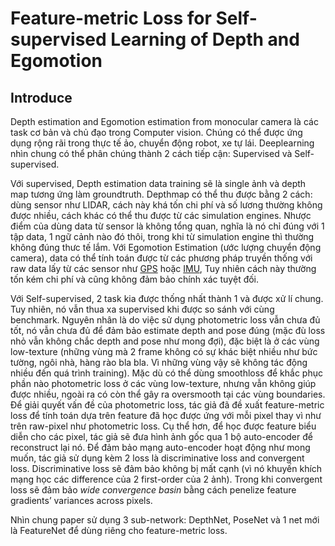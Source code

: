 # Feature-metric Loss for Self-supervised Learning of Depth and Egomotion

## Introduce
Depth estimation and Egomotion estimation from monocular camera là các task cơ bản và chủ đạo trong Computer vision. Chúng có thể được ứng dụng rộng rãi trong thực tế ảo, chuyển động robot, xe tự lái. Deeplearning nhìn chung có thể phân chúng thành 2 cách tiếp cận: Supervised và Self-supervised.  

Với supervised, Depth estimation data training sẽ là single ảnh và depth map tương ứng làm groundtruth. Depthmap có thể thu được bằng 2 cách: dùng sensor như LIDAR, cách này khá tốn chi phí và số lương thường không được nhiều, cách khác có thể thu được từ các simulation engines. Nhược điểm của dùng data từ sensor là không tổng quan, nghĩa là nó chỉ đúng với 1 tập data, 1 ngữ cảnh nào đó thôi, trong khi từ simulation engine thì thường không đúng thưc tế lắm. Với Egomotion Estimation (ước lượng chuyển động camera), data có thể tính toán được từ các phương pháp truyền thống với raw data lấy từ các sensor như [GPS](https://www.campbellsci.eu/gps#:~:text=GPS%20sensors%20are%20receivers%20with,%2C%20velocity%2C%20and%20timing%20information.) hoặc [IMU](https://en.wikipedia.org/wiki/Inertial_measurement_unit), Tuy nhiên cách này thường tốn kém chi phí và cũng không đảm bảo chính xác tuyệt đối.  

Với Self-supervised, 2 task kia được thống nhất thành 1 và được xử lí chung. Tuy nhiên, nó vẫn thua xa supervised khi được so sánh với cùng benchmark. Nguyên nhân là do việc sử dụng photometric loss vẫn chưa đủ tốt, nó vẫn chưa đủ để đảm bảo estimate depth and pose đúng (mặc đù loss nhỏ vẫn không chắc depth and pose như mong đợi), đặc biệt là ở các vùng low-texture (những vùng mà 2 frame không có sự khác biệt nhiều như bức tường, ngôi nhà, hàng rào bla bla. Vì những vùng vậy sẽ không tác động nhiều đến quá trình training). Mặc dù có thể dùng smoothloss để khắc phục phần nào photometric loss ở các vùng low-texture, nhưng vẫn không giúp được nhiều, ngoài ra có còn thể gây ra oversmooth tại các vùng boundaries.
Để giải quyết vấn đề của photometric loss, tác giả đã đề xuất feature-metric loss để tính toán dựa trên feature đã học được ứng với mỗi pixel thay vì như trên raw-pixel như photometric loss. Cụ thể hơn, để học được feature biểu diễn cho các pixel, tác giả sẽ đưa hình ảnh gốc qua 1 bộ auto-encoder để reconstruct lại nó. Để đảm bảo mạng auto-encoder hoạt động như mong muốn, tác giả sử dụng kèm 2 loss là discriminative loss and convergent loss. Discriminative loss sẽ đảm bảo không bị mất cạnh (vì nó khuyến khích mạng học các difference của 2 first-order của 2 ảnh). Trong khi convergent loss sẽ đảm bảo  *wide convergence basin* bằng cách penelize feature gradients’ variances across pixels.  

Nhìn chung paper sử dụng 3 sub-network: DepthNet, PoseNet và 1 net mới là FeatureNet để dùng riêng cho feature-metric loss.